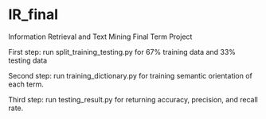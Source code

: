 # IR_final
Information Retrieval and Text Mining Final Term Project

First step: run split_training_testing.py for 67% training data and 33% testing data

Second step: run training_dictionary.py for training semantic orientation of each term.

Third step: run testing_result.py for returning accuracy, precision, and recall rate.
